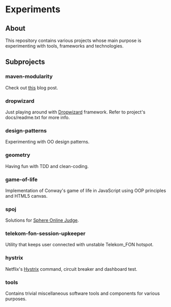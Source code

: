 # Experiments

## About

This repository contains various projects whose main purpose is experimenting with tools, frameworks and technologies.

## Subprojects

### maven-modularity

Check out [this](https://guligo.wordpress.com/2015/03/23/price-of-over-modularity-with-maven) blog post.

### dropwizard

Just playing around with [Dropwizard](http://www.dropwizard.io/) framework. Refer to project's docs/readme.txt for more info.

### design-patterns

Experimenting with OO design patterns.

### geometry

Having fun with TDD and clean-coding.

### game-of-life

Implementation of Conway's game of life in JavaScript using OOP principles and HTML5 canvas.

### spoj

Solutions for [Sphere Online Judge](http://spoj.com).

### telekom-fon-session-upkeeper

Utility that keeps user connected with unstable Telekom_FON hotspot.

### hystrix

Netflix's [Hystrix](https://github.com/Netflix/Hystrix/wiki/) command, circuit breaker and dashboard test.

### tools

Contains trivial miscellaneous software tools and components for various purposes.
